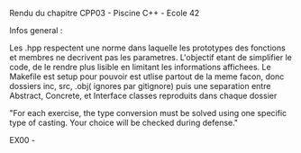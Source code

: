 Rendu du chapitre CPP03 - Piscine C++ - Ecole 42

Infos general : 

Les .hpp respectent une norme dans laquelle les prototypes des fonctions et membres ne decrivent pas les parametres. L'objectif etant de simplifier le code, de le rendre plus lisible en limitant les informations affichees.
Le Makefile est setup pour pouvoir est utlise partout de la meme facon, donc dossiers inc, src, .obj( ignores par gitignore) puis une separation entre Abstract, Concrete, et Interface classes reproduits dans chaque dossier

"For each exercise, the type conversion must be solved using one specific type of casting.
Your choice will be checked during defense."

EX00 - 
